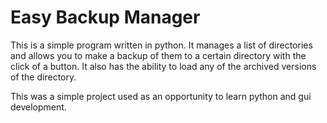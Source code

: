 # Easy Backup Manager
 
This is a simple program written in python. It manages a list of directories and allows you to make a backup of them to a certain directory with the click of a button. It also has the ability to load any of the archived versions of the directory.

This was a simple project used as an opportunity to learn python and gui development.
